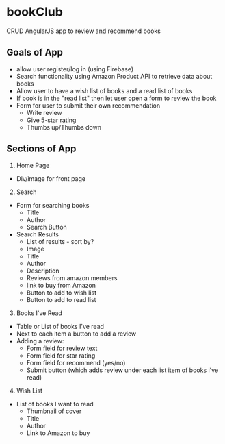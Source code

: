 # bookClub
CRUD AngularJS app to review and recommend books

## Goals of App
* allow user register/log in (using Firebase)
* Search functionality using Amazon Product API to retrieve data about books
* Allow user to have a wish list of books and a read list of books
* If book is in the "read list" then let user open a form to review the book
* Form for user to submit their own recommendation
  * Write review
  * Give 5-star rating
  * Thumbs up/Thumbs down

## Sections of App
1. Home Page
  * Div/image for front page
2. Search
  * Form for searching books
  	* Title
  	* Author
  	* Search Button
  * Search Results
    * List of results - sort by?
    * Image
    * Title
    * Author
    * Description
    * Reviews from amazon members
    * link to buy from Amazon
    * Button to add to wish list
    * Button to add to read list
3. Books I've Read
  * Table or List of books I've read
  * Next to each item a button to add a review
  * Adding a review:
  	* Form field for review text
  	* Form field for star rating
  	* Form field for recommend (yes/no)
  	* Submit button (which adds review under each list item of books i've read)
4. Wish List
  * List of books I want to read
    * Thumbnail of cover
    * Title
    * Author
    * Link to Amazon to buy
